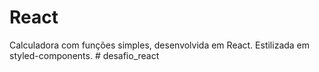 # React

Calculadora com funções simples, desenvolvida em React. Estilizada em styled-components.
#   d e s a f i o _ r e a c t  
 